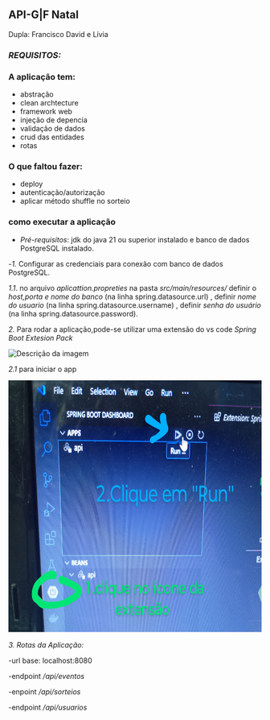 ## API-G|F Natal
Dupla: Francisco David e Lívia

### *REQUISITOS:*
### A aplicação tem:
- abstração
- clean archtecture
- framework web
- injeção de depencia
- validação de dados
- crud das entidades
- rotas 

### O que faltou fazer:
- deploy
- autenticação/autorização
- aplicar método shuffle no sorteio


### como executar a aplicação 

- *Pré-requisitos*: jdk do java 21 ou superior instalado e banco de dados PostgreSQL instalado.


-*1.* Configurar as credenciais para conexão com banco de dados PostgreSQL.

*1.1*. no arquivo *aplicattion.propreties* na pasta  *src/main/resources/* definir o *host,porta e nome do banco* (na linha spring.datasource.url) , definir *nome do usuario* (na linha spring.datasource.username) , definir *senha do usuário* (na linha spring.datasource.password).



*2.* Para rodar a aplicação,pode-se utilizar uma extensão do vs code *Spring Boot Extesion Pack*

<img src="IMG_20241219_204105.jpg" alt="Descrição da imagem" height="500">


*2.1* para iniciar o app

<img src="IMG_20241219_204434~2.jpg" alt="Descrição da imagem" height="500">




*3. Rotas da Aplicação:*



-url base: localhost:8080

-endpoint */api/eventos* 

-enpoint  */api/sorteios* 

-endpoint */api/usuarios*






